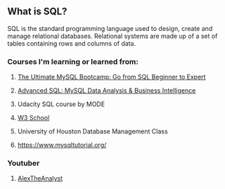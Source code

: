 ## What is SQL?
SQL is the standard programming language used to design, create and manage relational databases. Relational systems are made up of a set of tables containing rows and columns of data. 


### Courses I'm learning or learned from:
1. [The Ultimate MySQL Bootcamp: Go from SQL Beginner to Expert
](https://www.udemy.com/course/the-ultimate-mysql-bootcamp-go-from-sql-beginner-to-expert/learn/lecture/6997162?start=0#overview)

2. [Advanced SQL: MySQL Data Analysis & Business Intelligence
](https://www.udemy.com/course/advanced-sql-mysql-for-analytics-business-intelligence/learn/lecture/16450492?start=0#overview)

3. Udacity SQL course by MODE

4. [W3 School](https://www.w3schools.com/sql/)

5. University of Houston Database Management Class

6. https://www.mysqltutorial.org/

### Youtuber
1. [AlexTheAnalyst](https://www.youtube.com/watch?v=K1WeoKxLZ5o&list=PLUaB-1hjhk8EBZNL4nx4Otoa5Wb--rEpU)
